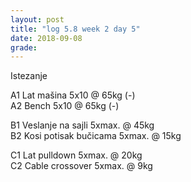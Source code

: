 ```yaml
---
layout: post
title: "log 5.8 week 2 day 5"
date: 2018-09-08
grade:
---
```


Istezanje

A1 Lat mašina 5x10 @ 65kg (-)    
A2 Bench 5x10 @ 65kg (-) 

B1 Veslanje na sajli 5xmax. @ 45kg  
B2 Kosi potisak bučicama 5xmax. @ 15kg    

C1 Lat pulldown 5xmax. @ 20kg                
C2 Cable crossover 5xmax. @ 9kg      

